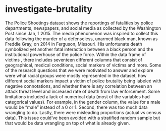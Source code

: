 # investigate-brutality
The Police Shootings dataset shows the reportings of fatalities by police departments, newspapers, and social media as collected by the Washington Post since Jan, 1 2015.  The media phenomenon was inspired to collect this data following the murder of a defenseless, unarmed black man, known as Freddie Gray,  on 2014 in Ferguson,  Missouri. His unfortunate death symbolized yet another fatal interaction between a black person and the institutional powerhouse of the police force. Within the data frame of victims , there includes seventeen different columns that consist of geographical, medical conditions,  social markers of victims and more. 
Some of the research questions that we were motivated to answer and explore were what racial groups were mostly represented in the dataset, how different social markers impact a victim of police brutality being labeled with negative connotations, and whether there is any correlation between an attack threat level and increased rate of death from law enforcement. 
Some limitations included a lack of numerical data (most of the variables had categorical values). For example, in the gender column, the value for a male would be “male” instead of a 0 or 1. Second, there was too much data wrangling to do. Lastly, there were misleading proportions (actual vs census data). This issue could’ve been avoided with a stratified random sample but that would be data wrangling on top of what is already given.
